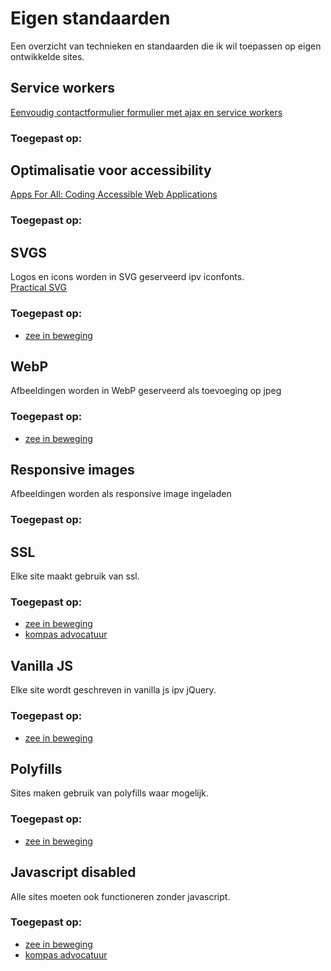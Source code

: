 # Eigen standaarden

Een overzicht van technieken en standaarden die ik wil toepassen op eigen ontwikkelde sites.

## Service workers
[Eenvoudig contactformulier formulier met ajax en service workers](https://justmarkup.com/log/2016/10/enhancing-a-comment-form/)
### Toegepast op:

## Optimalisatie voor accessibility
[Apps For All: Coding Accessible Web Applications](https://shop.smashingmagazine.com/products/apps-for-all)
### Toegepast op:

## SVGS
Logos en icons worden in SVG geserveerd ipv iconfonts.  
[Practical SVG](https://abookapart.com/products/practical-svg)
### Toegepast op:
* [zee in beweging](https://zeeinbeweging.nl/)

## WebP
Afbeeldingen worden in WebP geserveerd als toevoeging op jpeg
### Toegepast op:
* [zee in beweging](https://zeeinbeweging.nl/)

## Responsive images
Afbeeldingen worden als responsive image ingeladen
### Toegepast op:

## SSL
Elke site maakt gebruik van ssl.
### Toegepast op:
* [zee in beweging](https://zeeinbeweging.nl/)
* [kompas advocatuur](http://kompas-advocatuur.nl/)

## Vanilla JS
Elke site wordt geschreven in vanilla js ipv jQuery.
### Toegepast op:
* [zee in beweging](https://zeeinbeweging.nl/)

## Polyfills
Sites maken gebruik van polyfills waar mogelijk.
### Toegepast op:
* [zee in beweging](https://zeeinbeweging.nl/)

## Javascript disabled
Alle sites moeten ook functioneren zonder javascript.
### Toegepast op:
* [zee in beweging](https://zeeinbeweging.nl/)
* [kompas advocatuur](http://kompas-advocatuur.nl/)
